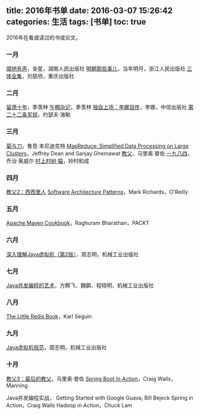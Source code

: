 title: 2016年书单
date: 2016-03-07 15:26:42
categories: 生活
tags: [书单]
toc: true
---

2016年在看或读过的书或论文。

### 一月

[掷地有声](https://book.douban.com/subject/24845284/)，金星，湖南人民出版社
[明朝那些事儿](https://book.douban.com/subject/7163250/)，当年明月，浙江人民出版社
[三体全集](https://book.douban.com/subject/6518605/)，刘慈欣，重庆出版社

### 二月

[留德十年](https://book.douban.com/subject/4250782/)，季羡林
[牛棚杂记](https://book.douban.com/subject/4704811/)，季羡林
[独自上场：李娜自传](https://book.douban.com/subject/11507862/)，李娜，中信出版社
[第二十二条军规](https://book.douban.com/subject/10554709/)，约瑟夫·海勒

### 三月

[菊与刀](https://book.douban.com/subject/1022238/)，鲁思·本尼迪克特
[MapReduce: Simplified Data Processing on Large Clusters](http://static.googleusercontent.com/media/research.google.com/en//archive/mapreduce-osdi04.pdf)，Jeffrey Dean and Sanjay Ghemawat
[教父](https://book.douban.com/subject/25762009/)，马里奥·普佐
[一九八四](http://book.douban.com/subject/1858576/)，乔治·奥威尔
[村上村树·猫](http://book.douban.com/subject/24838896/)，铃村和成

### 四月

[教父2：西西里人](https://read.douban.com/ebook/3135179/)
[Software Architecture Patterns](http://www.oreilly.com/programming/free/software-architecture-patterns.csp)，Mark Richards，O'Reilly

### 五月

[Apache Maven Cookbook](https://www.packtpub.com/application-development/apache-maven-cookbook)，Raghuram Bharathan，PACKT

### 六月

[深入理解Java虚拟机（第2版）](https://book.douban.com/subject/24722612/)，周志明，机械工业出版社

### 七月

[Java并发编程的艺术](https://book.douban.com/subject/26591326/)，方腾飞、魏鹏、程晓明，机械工业出版社 

### 八月

[The Little Redis Book](http://openmymind.net/2012/1/23/The-Little-Redis-Book/)，Karl Seguin

### 九月

[Java虚拟机规范](https://book.douban.com/subject/25792515/)，周志明，机械工业出版社

### 十月

[教父3：最后的教父](https://read.douban.com/ebook/3135448/)，马里奥·普佐
[Spring Boot In Action](https://www.manning.com/books/spring-boot-in-action)，Craig Walls，Manning

Java并发编程实战，
Getting Started with Google Guava, Bill Bejeck
Spring in Action，Craig Walls
Hadoop in Action，Chuck Lam